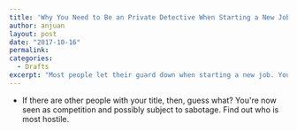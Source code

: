 ```yaml
---
title: 'Why You Need to Be an Private Detective When Starting a New Job'
author: anjuan
layout: post
date: "2017-10-16"
permalink:
categories:
  - Drafts
excerpt: "Most people let their guard down when starting a new job. You've made it through the interview, background checks, and finally started your first day at work. However, you need to be aware and observant because there are things the company doesn't tell you when they are trying to hire you."
---
```


* If there are other people with your title, then, guess what? You're now seen as competition and possibly subject to sabotage. Find out who is most hostile.
